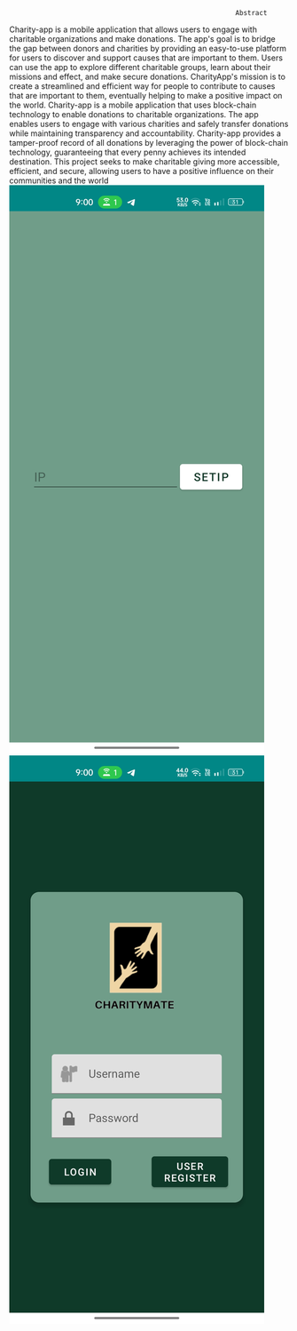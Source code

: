                                                              Abstract

Charity-app is a mobile application that allows users to engage with charitable organizations and make donations. The app's goal is to bridge the gap between donors and charities by providing an easy-to-use platform for users to discover and support causes that are important to them. Users can use the app to explore different charitable groups, learn about their missions and effect, and make secure donations. CharityApp's mission is to create a streamlined and efficient way for people to contribute to causes that are important to them, eventually helping to make a positive impact on the world. Charity-app is a mobile application that uses block-chain technology to enable donations to charitable organizations. The app enables users to engage with various charities and safely transfer donations while maintaining transparency and accountability. Charity-app provides a tamper-proof record of all donations by leveraging the power of block-chain technology, guaranteeing that every penny achieves its intended destination. This project seeks to make charitable giving more accessible, efficient, and secure, allowing users to have a positive influence on their communities and the world 
![alt text](https://github.com/ansadmk/CharityApp-using-Blockchain/blob/main/screenshots/app/a.jpg?raw=true)![alt text](https://github.com/ansadmk/CharityApp-using-Blockchain/blob/main/screenshots/app/b.jpg?raw=true)
